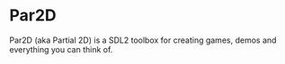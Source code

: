 # Par2D
Par2D (aka Partial 2D) is a SDL2 toolbox for creating games, demos and everything you can think of.
